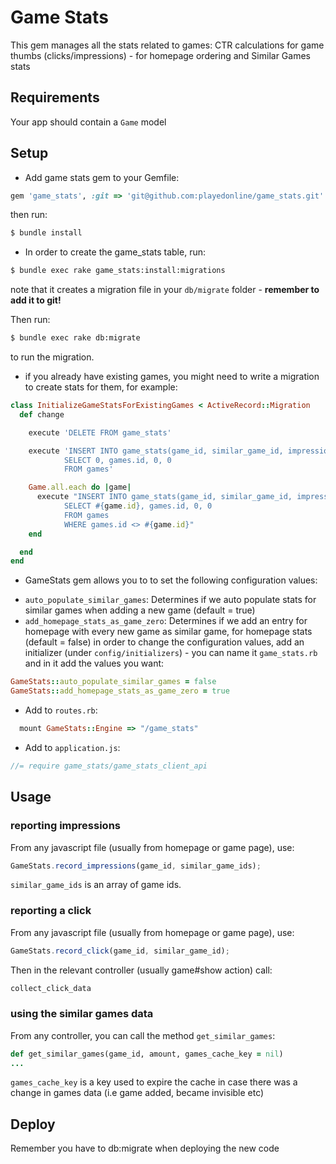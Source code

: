 # Game Stats

This gem manages all the stats related to games:
CTR calculations for game thumbs (clicks/impressions) - for homepage ordering and Similar Games stats

## Requirements

Your app should contain a `Game` model

## Setup

* Add game stats gem to your Gemfile:

``` ruby
gem 'game_stats', :git => 'git@github.com:playedonline/game_stats.git'
```

then run:

```bash
$ bundle install
```

* In order to create the game_stats table, run:

```bash
$ bundle exec rake game_stats:install:migrations
```
note that it creates a migration file in your `db/migrate` folder - **remember to add it to git!**

Then run:

```bash
$ bundle exec rake db:migrate
```
to run the migration.

 - if you already have existing games, you might need to write a migration to create stats for them, for example:

```ruby
class InitializeGameStatsForExistingGames < ActiveRecord::Migration
  def change

    execute 'DELETE FROM game_stats'

    execute 'INSERT INTO game_stats(game_id, similar_game_id, impressions, clicks)
            SELECT 0, games.id, 0, 0
            FROM games'

    Game.all.each do |game|
      execute "INSERT INTO game_stats(game_id, similar_game_id, impressions, clicks)
            SELECT #{game.id}, games.id, 0, 0
            FROM games
            WHERE games.id <> #{game.id}"
    end

  end
end
```

* GameStats gem allows you to to set the following configuration values:
 - `auto_populate_similar_games`: Determines if we auto populate stats for similar games when adding a new game (default = true)
 - `add_homepage_stats_as_game_zero`: Determines if we add an entry for homepage with every new game as similar game, for homepage stats (default = false)
in order to change the configuration values, add an initializer (under `config/initializers`) - you can name it `game_stats.rb` and in it add the values you want:

``` ruby
GameStats::auto_populate_similar_games = false
GameStats::add_homepage_stats_as_game_zero = true
```

* Add to `routes.rb`:

``` ruby
  mount GameStats::Engine => "/game_stats"
```

* Add to `application.js`:

```javascript
//= require game_stats/game_stats_client_api
```

## Usage

### reporting impressions
From any javascript file (usually from homepage or game page), use:

```javascript
GameStats.record_impressions(game_id, similar_game_ids);
```
`similar_game_ids` is an array of game ids.

### reporting a click

From any javascript file (usually from homepage or game page), use:
```javascript
GameStats.record_click(game_id, similar_game_id);
```

Then in the relevant controller (usually game#show action) call:
```ruby
collect_click_data
```

### using the similar games data
From any controller, you can call the method `get_similar_games`:
```ruby
def get_similar_games(game_id, amount, games_cache_key = nil)
...
```
`games_cache_key` is a key used to expire the cache in case there was a change in games data (i.e game added, became invisible etc)

## Deploy
Remember you have to db:migrate when deploying the new code


